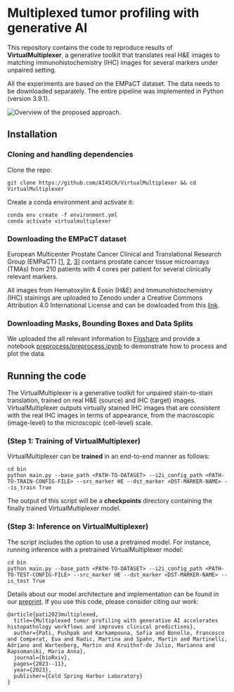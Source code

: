 # Multiplexed tumor profiling with generative AI 

This repository contains the code to reproduce results of **VirtualMultiplexer**, a generative toolkit that translates real H&E images to matching immunohistochemistry (IHC) images for several markers under unpaired setting.

All the experiments are based on the EMPaCT dataset. The data needs to be downloaded separately. The entire pipeline was implemented in Python (version 3.9.1). 

![Overview of the proposed approach.](figs/introduction.png)

## Installation 

### Cloning and handling dependencies 

Clone the repo:

```
git clone https://github.com/AI4SCR/VirtualMultiplexer && cd VirtualMultiplexer
```

Create a conda environment and activate it:

```
conda env create -f environment.yml
conda activate virtualmultiplexer
```

### Downloading the EMPaCT dataset 

European Multicenter Prostate Cancer Clinical and Translational Research Group (EMPaCT) [[1](https://www.sciencedirect.com/science/article/pii/S0022534712029710), [2](https://www.sciencedirect.com/science/article/pii/S2405456917300020), [3](https://www.frontiersin.org/journals/oncology/articles/10.3389/fonc.2020.00246/full)] contains prostate cancer tissue microarrays (TMAs) from 210 patients with 4 cores per patient for several clinically relevant markers.

All images from Hematoxylin & Eosin (H&E) and Immunohistochemistry (IHC) stainings are uploaded to Zenodo under a Creative Commons Attribution 4.0 International License and can be dowloaded from this [link](https://zenodo.org/records/10066853).

### Downloading Masks, Bounding Boxes and Data Splits

We uploaded the all relevant information to [Figshare]( https://figshare.com/projects/VirtualMultiplexer/230498) and 
provide a notebook [preprocess/preprocess.ipynb](preprocess%2Fpreprocess.ipynb) to demonstrate how to process and plot the data.

## Running the code 

The VirtualMultiplexer is a generative toolkit for unpaired stain-to-stain translation, trained on real H&E (source) and IHC (target) images.
VirtualMultiplexer outputs virtually stained IHC images that are consistent with the real IHC images in terms of appearance, from the macroscopic (image-level) to the microscopic (cell-level) scale.

### (Step 1: Training of VirtualMultiplexer)
VirtualMultiplexer can be **trained** in an end-to-end manner as follows:

```
cd bin
python main.py --base_path <PATH-TO-DATASET> --i2i_config_path <PATH-TO-TRAIN-CONFIG-FILE> --src_marker HE --dst_marker <DST-MARKER-NAME> --is_train True
```

The output of this script will be a **checkpoints** directory containing the finally trained VirtualMultiplexer model.


### (Step 3: Inference on VirtualMultiplexer)

The script includes the option to use a pretrained model.
For instance, running inference with a pretrained VirtualMultiplexer model: 

```
cd bin
python main.py --base_path <PATH-TO-DATASET> --i2i_config_path <PATH-TO-TEST-CONFIG-FILE> --src_marker HE --dst_marker <DST-MARKER-NAME> --is_test True
```

Details about our model architecture and implementation can be found in our [preprint](https://www.biorxiv.org/content/10.1101/2023.11.29.568996v1). If you use this code, please consider citing our work:

```
@article{pati2023multiplexed,
  title={Multiplexed tumor profiling with generative AI accelerates histopathology workflows and improves clinical predictions},
  author={Pati, Pushpak and Karkampouna, Sofia and Bonollo, Francesco and Comperat, Eva and Radic, Martina and Spahn, Martin and Martinelli, Adriano and Wartenberg, Martin and Kruithof-de Julio, Marianna and Rapsomaniki, Maria Anna},
  journal={bioRxiv},
  pages={2023--11},
  year={2023},
  publisher={Cold Spring Harbor Laboratory}
} 
```
